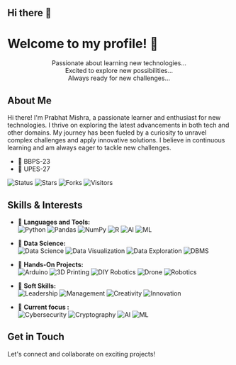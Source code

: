 <!-- Replace this line with your desired GitHub profile banner image -->
## Hi there 👋
# Welcome to my profile! 🚀

<!-- Animated lines -->
<p align="center">
  <span class="animated-span">Passionate about learning new technologies...</span><br>
  <span class="animated-span">Excited to explore new possibilities...</span><br>
  <span class="animated-span">Always ready for new challenges...</span>
</p>

## About Me
Hi there! I'm Prabhat Mishra, a passionate learner and enthusiast for new technologies. I thrive on exploring the latest advancements in both tech and other domains. My journey has been fueled by a curiosity to unravel complex challenges and apply innovative solutions. I believe in continuous learning and am always eager to tackle new challenges.
- 🌟 BBPS-23
- 🌟 UPES-27

<!-- Badges -->
![Status](https://img.shields.io/badge/status-updating-brightgreen)
![Stars](https://img.shields.io/github/stars/PrabhatMishra/COBR-A)
![Forks](https://img.shields.io/github/forks/PrabhatMishra/COBR-A)
![Visitors](https://visitor-badge.glitch.me/badge?page_id=PrabhatMishra.COBR-A)

## Skills & Interests
- 🌟 **Languages and Tools:**  
  ![Python](https://img.shields.io/badge/-Python-000?&logo=Python)
  ![Pandas](https://img.shields.io/badge/-Pandas-000?&logo=Pandas)
  ![NumPy](https://img.shields.io/badge/-NumPy-000?&logo=NumPy)
  ![R](https://img.shields.io/badge/-R-000?&logo=R)
  ![AI](https://img.shields.io/badge/-Artificial%20Intelligence-000?&logo=OpenAI)
  ![ML](https://img.shields.io/badge/-Machine%20Learning-000?&logo=TensorFlow) 

- 🌟 **Data Science:**  
  ![Data Science](https://img.shields.io/badge/-Data%20Science-000?&logo=DataCamp)
  ![Data Visualization](https://img.shields.io/badge/-Data%20Visualization-000?&logo=DataCamp)
  ![Data Exploration](https://img.shields.io/badge/-Data%20Exploration-000?&logo=DataCamp)
  ![DBMS](https://img.shields.io/badge/-DBMS-000?&logo=Database)
  
- 🌟 **Hands-On Projects:**  
  ![Arduino](https://img.shields.io/badge/-Arduino-000?&logo=Arduino)
  ![3D Printing](https://img.shields.io/badge/-3D%20Printing-000?&logo=Thingiverse)
  ![DIY Robotics](https://img.shields.io/badge/-DIY%20Robotics-000?&logo=Robot)
  ![Drone](https://img.shields.io/badge/-Drone-000?&logo=Drone)
  ![Robotics](https://img.shields.io/badge/-Robotics-000?&logo=Robotics)

- 🌟 **Soft Skills:**  
  ![Leadership](https://img.shields.io/badge/-Leadership-000?&logo=Leadership)
  ![Management](https://img.shields.io/badge/-Management-000?&logo=Management)
  ![Creativity](https://img.shields.io/badge/-Creativity-000?&logo=Creativity)
  ![Innovation](https://img.shields.io/badge/-Innovation-000?&logo=Innovation)


- 🌟 **Current focus :**  
  ![Cybersecurity](https://img.shields.io/badge/-Cybersecurity-000?&logo=Hack%20The%20Box)
  ![Cryptography](https://img.shields.io/badge/-Cryptography-000?&logo=Cryptography)
  ![AI](https://img.shields.io/badge/-Artificial%20Intelligence-000?&logo=OpenAI)
  ![ML](https://img.shields.io/badge/-Machine%20Learning-000?&logo=TensorFlow)

## Get in Touch
Let's connect and collaborate on exciting projects!

